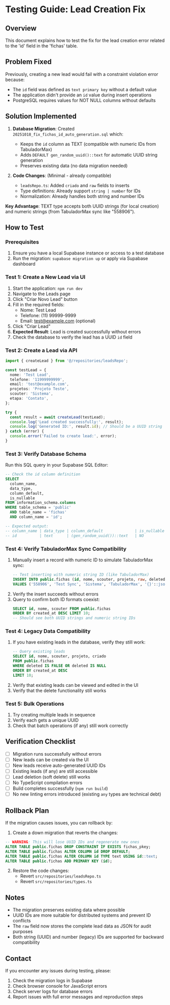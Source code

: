 # Testing Guide: Lead Creation Fix

## Overview
This document explains how to test the fix for the lead creation error related to the 'id' field in the 'fichas' table.

## Problem Fixed
Previously, creating a new lead would fail with a constraint violation error because:
- The `id` field was defined as `text primary key` without a default value
- The application didn't provide an `id` value during insert operations
- PostgreSQL requires values for NOT NULL columns without defaults

## Solution Implemented
1. **Database Migration**: Created `20251018_fix_fichas_id_auto_generation.sql` which:
   - Keeps the `id` column as TEXT (compatible with numeric IDs from TabuladorMax)
   - Adds `DEFAULT gen_random_uuid()::text` for automatic UUID string generation
   - Preserves existing data (no data migration needed)

2. **Code Changes**: (Minimal - already compatible)
   - `leadsRepo.ts`: Added `criado` and `raw` fields to inserts
   - Type definitions: Already support `string | number` for IDs
   - Normalization: Already handles both string and number IDs

**Key Advantage**: TEXT type accepts both UUID strings (for local creation) and numeric strings (from TabuladorMax sync like "558906").

## How to Test

### Prerequisites
1. Ensure you have a local Supabase instance or access to a test database
2. Run the migration: `supabase migration up` or apply via Supabase dashboard

### Test 1: Create a New Lead via UI
1. Start the application: `npm run dev`
2. Navigate to the Leads page
3. Click "Criar Novo Lead" button
4. Fill in the required fields:
   - Nome: Test Lead
   - Telefone: (11) 99999-9999
   - Email: test@example.com (optional)
5. Click "Criar Lead"
6. **Expected Result**: Lead is created successfully without errors
7. Check the database to verify the lead has a UUID `id` field

### Test 2: Create a Lead via API
```typescript
import { createLead } from '@/repositories/leadsRepo';

const testLead = {
  nome: 'Test Lead',
  telefone: '11999999999',
  email: 'test@example.com',
  projetos: 'Projeto Teste',
  scouter: 'Sistema',
  etapa: 'Contato',
};

try {
  const result = await createLead(testLead);
  console.log('Lead created successfully:', result);
  console.log('Generated ID:', result.id); // Should be a UUID string
} catch (error) {
  console.error('Failed to create lead:', error);
}
```

### Test 3: Verify Database Schema
Run this SQL query in your Supabase SQL Editor:

```sql
-- Check the id column definition
SELECT 
  column_name, 
  data_type, 
  column_default, 
  is_nullable
FROM information_schema.columns
WHERE table_schema = 'public'
  AND table_name = 'fichas'
  AND column_name = 'id';

-- Expected output:
-- column_name | data_type | column_default              | is_nullable
-- id          | text      | (gen_random_uuid())::text   | NO
```

### Test 4: Verify TabuladorMax Sync Compatibility
1. Manually insert a record with numeric ID to simulate TabuladorMax sync:
   ```sql
   -- Test inserting with numeric string ID (like TabuladorMax)
   INSERT INTO public.fichas (id, nome, scouter, projeto, raw, deleted)
   VALUES ('558906', 'Test Sync', 'Sistema', 'TabuladorMax', '{}'::jsonb, false);
   ```
2. Verify the insert succeeds without errors
3. Query to confirm both ID formats coexist:
   ```sql
   SELECT id, nome, scouter FROM public.fichas 
   ORDER BY created_at DESC LIMIT 10;
   -- Should see both UUID strings and numeric string IDs
   ```

### Test 4: Legacy Data Compatibility
1. If you have existing leads in the database, verify they still work:
   ```sql
   -- Query existing leads
   SELECT id, nome, scouter, projeto, criado 
   FROM public.fichas 
   WHERE deleted IS FALSE OR deleted IS NULL
   ORDER BY created_at DESC
   LIMIT 10;
   ```
2. Verify that existing leads can be viewed and edited in the UI
3. Verify that the delete functionality still works

### Test 5: Bulk Operations
1. Try creating multiple leads in sequence
2. Verify each gets a unique UUID
3. Check that batch operations (if any) still work correctly

## Verification Checklist

- [ ] Migration runs successfully without errors
- [ ] New leads can be created via the UI
- [ ] New leads receive auto-generated UUID IDs
- [ ] Existing leads (if any) are still accessible
- [ ] Lead deletion (soft delete) still works
- [ ] No TypeScript compilation errors
- [ ] Build completes successfully (`npm run build`)
- [ ] No new linting errors introduced (existing `any` types are technical debt)

## Rollback Plan

If the migration causes issues, you can rollback by:

1. Create a down migration that reverts the changes:
```sql
-- WARNING: This will lose UUID IDs and regenerate new ones
ALTER TABLE public.fichas DROP CONSTRAINT IF EXISTS fichas_pkey;
ALTER TABLE public.fichas ALTER COLUMN id DROP DEFAULT;
ALTER TABLE public.fichas ALTER COLUMN id TYPE text USING id::text;
ALTER TABLE public.fichas ADD PRIMARY KEY (id);
```

2. Restore the code changes:
   - Revert `src/repositories/leadsRepo.ts`
   - Revert `src/repositories/types.ts`

## Notes

- The migration preserves existing data where possible
- UUID IDs are more suitable for distributed systems and prevent ID conflicts
- The `raw` field now stores the complete lead data as JSON for audit purposes
- Both string (UUID) and number (legacy) IDs are supported for backward compatibility

## Contact

If you encounter any issues during testing, please:
1. Check the migration logs in Supabase
2. Check browser console for JavaScript errors
3. Check server logs for database errors
4. Report issues with full error messages and reproduction steps
